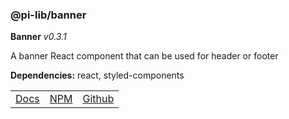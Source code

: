 ### @pi-lib/banner

**Banner** _v0.3.1_

A banner React component that can be used for header or footer

**Dependencies:** react, styled-components

<table>
  <tbody>
    <tr>
      <td><a href="https://pi.lance-taylor.com/?path=/story/layout-banner" target="_blank">Docs</a></td>
      <td><a href="https://www.npmjs.com/package/@pi-lib/banner" target="_blank">NPM</a></td>
      <td><a href="https://github.com/lancerael/pi/tree/main/src/src/components/atoms/Banner" target="_blank">Github</a></td>
    </tr>
  </tbody>
</table>
